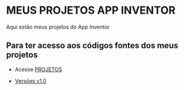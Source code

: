 # MEUS PROJETOS APP INVENTOR

Aqui estão meus projetos do App Inventor

## Para ter acesso aos códigos fontes dos meus projetos

<ul>

<li><p>Acesse <a href="https://github.com/Dayane-Silva/MEUS_PROJETOS_APPINVENTOR/tree/main/PROJETOS">PROJETOS</a></p>
</li>
<li> <a href="https://github.com/Dayane-Silva/MEUS_PROJETOS_APPINVENTOR/releases/tag/Projetos">Versões
v1.0 </a> </i>
</ul>